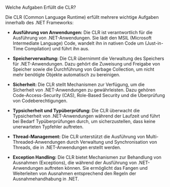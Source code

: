 Welche Aufgaben Erfüllt die CLR?

Die CLR (Common Language Runtime) erfüllt mehrere wichtige Aufgaben innerhalb des .NET Frameworks:

- **Ausführung von Anwendungen:** Die CLR ist verantwortlich für die Ausführung von .NET-Anwendungen. Sie lädt den MSIL (Microsoft Intermediate Language) Code, wandelt ihn in nativen Code um (Just-in-Time Compilation) und führt ihn aus.
    
- **Speicherverwaltung:** Die CLR übernimmt die Verwaltung des Speichers für .NET-Anwendungen. Dazu gehört die Zuweisung und Freigabe von Speicher sowie die Durchführung von Garbage Collection, um nicht mehr benötigte Objekte automatisch zu bereinigen.
    
- **Sicherheit:** Die CLR stellt Mechanismen zur Verfügung, um die Sicherheit von .NET-Anwendungen zu gewährleisten. Dazu gehören Code-Access-Security (CAS), Role-Based Security und die Überprüfung von Codeberechtigungen.
    
- **Typsicherheit und Typüberprüfung:** Die CLR überwacht die Typsicherheit von .NET-Anwendungen während der Laufzeit und führt bei Bedarf Typüberprüfungen durch, um sicherzustellen, dass keine unerwarteten Typfehler auftreten.
    
- **Thread-Management:** Die CLR unterstützt die Ausführung von Multi-Threaded-Anwendungen durch Verwaltung und Synchronisation von Threads, die in .NET-Anwendungen erstellt werden.
    
- **Exception Handling:** Die CLR bietet Mechanismen zur Behandlung von Ausnahmen (Exceptions), die während der Ausführung von .NET-Anwendungen auftreten können. Sie ermöglicht das Fangen und Weiterleiten von Ausnahmen entsprechend den Regeln der Ausnahmehandhabung in .NET.